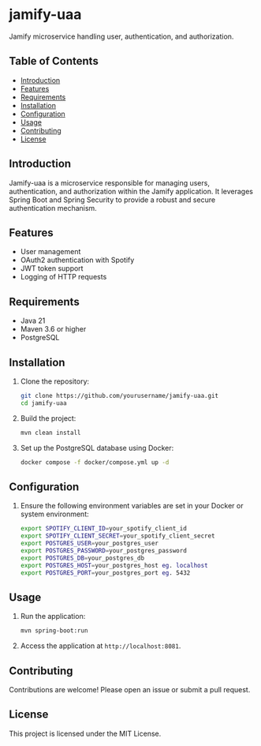 # jamify-uaa

Jamify microservice handling user, authentication, and authorization.

## Table of Contents

- [Introduction](#introduction)
- [Features](#features)
- [Requirements](#requirements)
- [Installation](#installation)
- [Configuration](#configuration)
- [Usage](#usage)
- [Contributing](#contributing)
- [License](#license)

## Introduction

Jamify-uaa is a microservice responsible for managing users, authentication, and authorization within the Jamify application. It leverages Spring Boot and Spring Security to provide a robust and secure authentication mechanism.

## Features

- User management
- OAuth2 authentication with Spotify
- JWT token support
- Logging of HTTP requests

## Requirements

- Java 21
- Maven 3.6 or higher
- PostgreSQL

## Installation

1. Clone the repository:
    ```sh
    git clone https://github.com/yourusername/jamify-uaa.git
    cd jamify-uaa
    ```

2. Build the project:
    ```sh
    mvn clean install
    ```

3. Set up the PostgreSQL database using Docker:
    ```sh
    docker compose -f docker/compose.yml up -d
    ```

## Configuration

1. Ensure the following environment variables are set in your Docker or system environment:
    ```sh
    export SPOTIFY_CLIENT_ID=your_spotify_client_id
    export SPOTIFY_CLIENT_SECRET=your_spotify_client_secret
    export POSTGRES_USER=your_postgres_user
    export POSTGRES_PASSWORD=your_postgres_password
    export POSTGRES_DB=your_postgres_db
    export POSTGRES_HOST=your_postgres_host eg. localhost
    export POSTGRES_PORT=your_postgres_port eg. 5432
    ```

## Usage

1. Run the application:
    ```sh
    mvn spring-boot:run
    ```

2. Access the application at `http://localhost:8081`.

## Contributing

Contributions are welcome! Please open an issue or submit a pull request.

## License

This project is licensed under the MIT License.